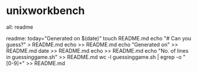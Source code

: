 # unixworkbench
all: readme

readme:
	today="Generated on $(date)"
	touch README.md
	echo "# Can you guess?" > README.md
	echo >> README.md
	echo "Generated on" >> README.md
	date >> README.md
	echo >> README.md
	echo "No. of lines in guessinggame.sh" >> README.md
	wc -l guessinggame.sh | egrep -o "[0-9]+" >> README.md
